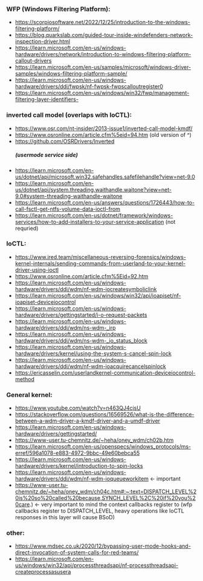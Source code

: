 ### WFP (Windows Filtering Platform):
* https://scorpiosoftware.net/2022/12/25/introduction-to-the-windows-filtering-platform/
* https://blog.quarkslab.com/guided-tour-inside-windefenders-network-inspection-driver.html
* https://learn.microsoft.com/en-us/windows-hardware/drivers/network/introduction-to-windows-filtering-platform-callout-drivers
* https://learn.microsoft.com/en-us/samples/microsoft/windows-driver-samples/windows-filtering-platform-sample/
* https://learn.microsoft.com/en-us/windows-hardware/drivers/ddi/fwpsk/nf-fwpsk-fwpscalloutregister0
* https://learn.microsoft.com/en-us/windows/win32/fwp/management-filtering-layer-identifiers-

### inverted call model (overlaps with IoCTL):
* https://www.osr.com/nt-insider/2013-issue1/inverted-call-model-kmdf/
* https://www.osronline.com/article.cfm%5eid=94.htm (old version of ^)
* https://github.com/OSRDrivers/Inverted  
  ##### (usermode service side)
* https://learn.microsoft.com/en-us/dotnet/api/microsoft.win32.safehandles.safefilehandle?view=net-9.0
* https://learn.microsoft.com/en-us/dotnet/api/system.threading.waithandle.waitone?view=net-9.0#system-threading-waithandle-waitone
* https://learn.microsoft.com/en-us/answers/questions/1726443/how-to-call-fsctl-get-ntfs-volume-data-ioctl-from
* https://learn.microsoft.com/en-us/dotnet/framework/windows-services/how-to-add-installers-to-your-service-application (not requried)

### IoCTL:
* https://www.ired.team/miscellaneous-reversing-forensics/windows-kernel-internals/sending-commands-from-userland-to-your-kernel-driver-using-ioctl
* https://www.osronline.com/article.cfm%5Eid=92.htm
* https://learn.microsoft.com/en-us/windows-hardware/drivers/ddi/wdm/nf-wdm-iocreatesymboliclink
* https://learn.microsoft.com/en-us/windows/win32/api/ioapiset/nf-ioapiset-deviceiocontrol
* https://learn.microsoft.com/en-us/windows-hardware/drivers/gettingstarted/i-o-request-packets
* https://learn.microsoft.com/en-us/windows-hardware/drivers/ddi/wdm/ns-wdm-_irp
* https://learn.microsoft.com/en-us/windows-hardware/drivers/ddi/wdm/ns-wdm-_io_status_block
* https://learn.microsoft.com/en-us/windows-hardware/drivers/kernel/using-the-system-s-cancel-spin-lock
* https://learn.microsoft.com/en-us/windows-hardware/drivers/ddi/wdm/nf-wdm-ioacquirecancelspinlock
* https://ericasselin.com/userlandkernel-communication-deviceiocontrol-method

### General kernel:
* https://www.youtube.com/watch?v=n463QJ4cjsU
* https://stackoverflow.com/questions/16569526/what-is-the-difference-between-a-wdm-driver-a-kmdf-driver-and-a-umdf-driver
* https://learn.microsoft.com/en-us/windows-hardware/drivers/gettingstarted/
* https://www-user.tu-chemnitz.de/~heha/oney_wdm/ch02b.htm
* https://learn.microsoft.com/en-us/openspecs/windows_protocols/ms-erref/596a1078-e883-4972-9bbc-49e60bebca55
* https://learn.microsoft.com/en-us/windows-hardware/drivers/kernel/introduction-to-spin-locks
* https://learn.microsoft.com/en-us/windows-hardware/drivers/ddi/wdm/nf-wdm-ioqueueworkitem <- important
* https://www-user.tu-chemnitz.de/~heha/oney_wdm/ch04c.htm#:~:text=DISPATCH_LEVEL%20is%20so%20called%20because,SYNCH_LEVEL%2C%20if%20you%20care.) <- very important to mind the context callbacks register to (wfp callbacks register to DISPATCH_LEVEL, heavy operations like IoCTL responses in this layer will cause BSoD)

### other:
* https://www.mdsec.co.uk/2020/12/bypassing-user-mode-hooks-and-direct-invocation-of-system-calls-for-red-teams/
* https://learn.microsoft.com/en-us/windows/win32/api/processthreadsapi/nf-processthreadsapi-createprocessasusera
